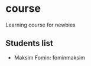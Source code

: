 # course
Learning course for newbies

## Students list

- Maksim Fomin: fominmaksim 
<!-- example:

- Elon Musk: elonmusk777
- Jack London: martineden

-->

